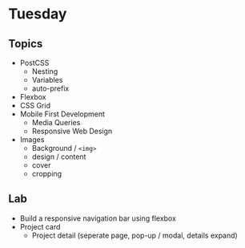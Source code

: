 # Tuesday

## Topics
  * PostCSS
    * Nesting
    * Variables
    * auto-prefix
  * Flexbox
  * CSS Grid
  * Mobile First Development
    * Media Queries
    * Responsive Web Design
  * Images
    * Background / `<img>`
    * design / content
    * cover
    * cropping

## Lab
  * Build a responsive navigation bar using flexbox
  * Project card
    * Project detail (seperate page, pop-up / modal, details expand)